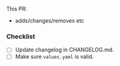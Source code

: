 <!--
Not all PRs will require all tests to be carried out. Delete where appropriate.
-->

This PR:

- adds/changes/removes etc

### Checklist

- [ ] Update changelog in CHANGELOG.md.
- [ ] Make sure `values.yaml` is valid.
